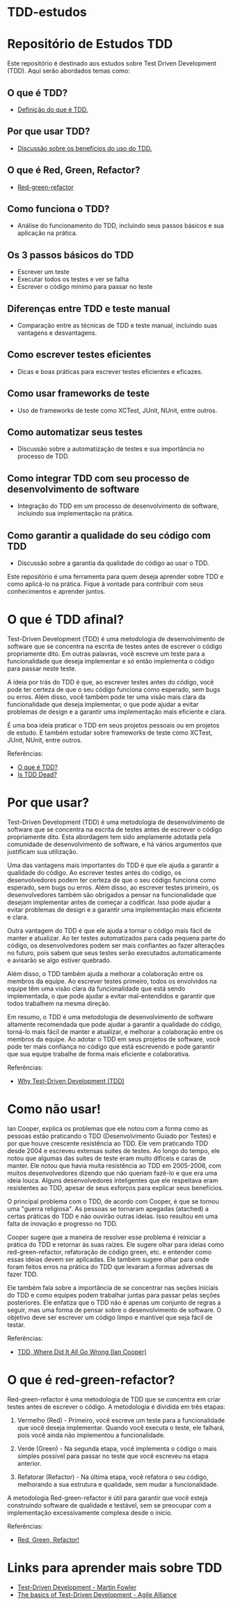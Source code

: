 # TDD-estudos
# Repositório de Estudos TDD

Este repositório é destinado aos estudos sobre Test Driven Development (TDD). Aqui serão abordados temas como:

## O que é TDD?
- [Definição do que é TDD.](#o-que-é-tdd-afinal)

## Por que usar TDD?
- [Discussão sobre os benefícios do uso do TDD.](#por-que-usar)

## O que é Red, Green, Refactor?
- [Red-green-refactor](#o-que-e-red-green-refactor)

## Como funciona o TDD?
- Análise do funcionamento do TDD, incluindo seus passos básicos e sua aplicação na prática.

## Os 3 passos básicos do TDD
- Escrever um teste
- Executar todos os testes e ver se falha
- Escrever o código mínimo para passar no teste

## Diferenças entre TDD e teste manual
- Comparação entre as técnicas de TDD e teste manual, incluindo suas vantagens e desvantagens.

## Como escrever testes eficientes
- Dicas e boas práticas para escrever testes eficientes e eficazes.

## Como usar frameworks de teste
- Uso de frameworks de teste como XCTest, JUnit, NUnit, entre outros.

## Como automatizar seus testes
- Discussão sobre a automatização de testes e sua importância no processo de TDD.

## Como integrar TDD com seu processo de desenvolvimento de software
- Integração do TDD em um processo de desenvolvimento de software, incluindo sua implementação na prática.

## Como garantir a qualidade do seu código com TDD
- Discussão sobre a garantia da qualidade do código ao usar o TDD.

Este repositório é uma ferramenta para quem deseja aprender sobre TDD e como aplicá-lo na prática. Fique à vontade para contribuir com seus conhecimentos e aprender juntos.

# O que é TDD afinal?

Test-Driven Development (TDD) é uma metodologia de desenvolvimento de software que se concentra na escrita de testes antes de escrever o código propriamente dito. Em outras palavras, você escreve um teste para a funcionalidade que deseja implementar e só então implementa o código para passar neste teste.

A ideia por trás do TDD é que, ao escrever testes antes do código, você pode ter certeza de que o seu código funciona como esperado, sem bugs ou erros. Além disso, você também pode ter uma visão mais clara da funcionalidade que deseja implementar, o que pode ajudar a evitar problemas de design e a garantir uma implementação mais eficiente e clara.

É uma boa ideia praticar o TDD em seus projetos pessoais ou em projetos de estudo. E também estudar sobre frameworks de teste como XCTest, JUnit, NUnit, entre outros.

Referências:
- [O que é TDD?](https://dzone.com/articles/what-is-test-driven-development-tdd)
- [Is TDD Dead?](https://martinfowler.com/articles/is-tdd-dead/)

# Por que usar?

Test-Driven Development (TDD) é uma metodologia de desenvolvimento de software que se concentra na escrita de testes antes de escrever o código propriamente dito. Esta abordagem tem sido amplamente adotada pela comunidade de desenvolvimento de software, e há vários argumentos que justificam sua utilização.

Uma das vantagens mais importantes do TDD é que ele ajuda a garantir a qualidade do código. Ao escrever testes antes do código, os desenvolvedores podem ter certeza de que o seu código funciona como esperado, sem bugs ou erros. Além disso, ao escrever testes primeiro, os desenvolvedores também são obrigados a pensar na funcionalidade que desejam implementar antes de começar a codificar. Isso pode ajudar a evitar problemas de design e a garantir uma implementação mais eficiente e clara.

Outra vantagem do TDD é que ele ajuda a tornar o código mais fácil de manter e atualizar. Ao ter testes automatizados para cada pequena parte do código, os desenvolvedores podem ser mais confiantes ao fazer alterações no futuro, pois sabem que seus testes serão executados automaticamente e avisarão se algo estiver quebrado.

Além disso, o TDD também ajuda a melhorar a colaboração entre os membros da equipe. Ao escrever testes primeiro, todos os envolvidos na equipe têm uma visão clara da funcionalidade que está sendo implementada, o que pode ajudar a evitar mal-entendidos e garantir que todos trabalhem na mesma direção.

Em resumo, o TDD é uma metodologia de desenvolvimento de software altamente recomendada que pode ajudar a garantir a qualidade do código, torná-lo mais fácil de manter e atualizar, e melhorar a colaboração entre os membros da equipe. Ao adotar o TDD em seus projetos de software, você pode ter mais confiança no código que está escrevendo e pode garantir que sua equipe trabalhe de forma mais eficiente e colaborativa.

Referências:
- [Why Test-Driven Development (TDD)](https://marsner.com/blog/why-test-driven-development-tdd/)

# Como não usar!

Ian Cooper, explica os problemas que ele notou com a forma como as pessoas estão praticando o TDD (Desenvolvimento Guiado por Testes) e por que houve crescente resistência ao TDD. Ele vem praticando TDD desde 2004 e escreveu extensas suites de testes. Ao longo do tempo, ele notou que algumas das suites de teste eram muito difíceis e caras de manter. Ele notou que havia muita resistência ao TDD em 2005-2006, com muitos desenvolvedores dizendo que não queriam fazê-lo e que era uma ideia louca. Alguns desenvolvedores inteligentes que ele respeitava eram resistentes ao TDD, apesar de seus esforços para explicar seus benefícios.

O principal problema com o TDD, de acordo com Cooper, é que se tornou uma "guerra religiosa". As pessoas se tornaram apegadas (atached) a certas práticas do TDD e não ouvirão outras ideias. Isso resultou em uma falta de inovação e progresso no TDD.

Cooper sugere que a maneira de resolver esse problema é reiniciar a prática do TDD e retornar às suas raízes. Ele sugere olhar para ideias como red-green-refactor, refatoração de código green, etc. e entender como essas ideias devem ser aplicadas. Ele também sugere olhar para onde foram feitos erros na prática do TDD que levaram a formas adversas de fazer TDD.

Ele também fala sobre a importância de se concentrar nas seções iniciais do TDD e como equipes podem trabalhar juntas para passar pelas seções posteriores. Ele enfatiza que o TDD não é apenas um conjunto de regras a seguir, mas uma forma de pensar sobre o desenvolvimento de software. O objetivo deve ser escrever um código limpo e mantível que seja fácil de testar.

Referências:
- [TDD, Where Did It All Go Wrong (Ian Cooper)](https://www.youtube.com/watch?v=EZ05e7EMOLM)

# O que é red-green-refactor?

Red-green-refactor é uma metodologia de TDD que se concentra em criar testes antes de escrever o código. A metodologia é dividida em três etapas:

1. Vermelho (Red) - Primeiro, você escreve um teste para a funcionalidade que você deseja implementar. Quando você executa o teste, ele falhará, pois você ainda não implementou a funcionalidade.

2. Verde (Green) - Na segunda etapa, você implementa o código o mais simples possível para passar no teste que você escreveu na etapa anterior.

3. Refatorar (Refactor) - Na última etapa, você refatora o seu código, melhorando a sua estrutura e qualidade, sem mudar a funcionalidade.

A metodologia Red-green-refactor é útil para garantir que você esteja construindo software de qualidade e testável, sem se preocupar com a implementação excessivamente complexa desde o início.

Referências:
- [Red, Green, Refactor!](https://medium.com/@tunkhine126/red-green-refactor-42b5b643b506)

# Links para aprender mais sobre TDD

- [Test-Driven Development - Martin Fowler](https://martinfowler.com/bliki/TestDrivenDevelopment.html)
- [The basics of Test-Driven Development - Agile Alliance](https://www.agilealliance.org/glossary/tdd/)

